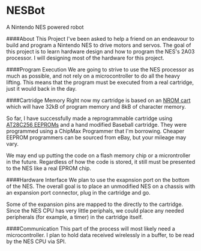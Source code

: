 # NESBot
A Nintendo NES powered robot

####About This Project
I've been asked to help a friend on an endeavour to build and program a Nintendo NES to drive motors and servos. The goal of this project is to learn hardware design and how to program the NES's 2A03 processor. I will designing most of the hardware for this project.

####Program Execution
We are going to strive to use the NES processor as much as possible, and not rely on a microcontroller to do all the heavy lifting. This means that the program must be executed from a real cartridge, just it would back in the day. 

####Cartridge Memory
Right now my cartridge is based on an [NROM cart](http://wiki.nesdev.com/w/index.php/NROM) which will have 32kB of program memory and 8kB of character memory.

So far, I have successfully made a reprogrammable cartridge using [AT28C256 EEPROMs](http://www.atmel.com/Images/doc0006.pdf) and a hand modified Baseball cartridge. They were programmed using a ChipMax Programmer that I'm borrowing. Cheaper EEPROM programmers can be sourced from eBay, but your mileage may vary.

We may end up putting the code on a flash memory chip or a microntroller in the future. Regardless of how the code is stored, it still must be presented to the NES like a real EPROM chip.

####Hardware Interface
We plan to use the exapnsion port on the bottom of the NES. The overall goal is to place an unmodified NES on a chassis with an expansion port connector, plug in the cartridge and go.

Some of the expansion pins are mapped to the directly to the cartridge. Since the NES CPU has very little periphals, we could place any needed peripherals (for example, a timer) in the cartridge itself.

####Communication
This part of the process will most likely need a microcontroller. I plan to hold data received wirelessly in a buffer, to be read by the NES CPU via SPI.

